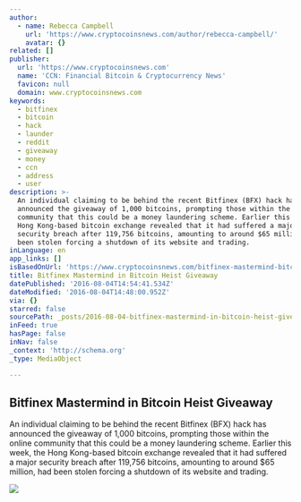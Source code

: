 ```yaml
---
author:
  - name: Rebecca Campbell
    url: 'https://www.cryptocoinsnews.com/author/rebecca-campbell/'
    avatar: {}
related: []
publisher:
  url: 'https://www.cryptocoinsnews.com'
  name: 'CCN: Financial Bitcoin & Cryptocurrency News'
  favicon: null
  domain: www.cryptocoinsnews.com
keywords:
  - bitfinex
  - bitcoin
  - hack
  - launder
  - reddit
  - giveaway
  - money
  - ccn
  - address
  - user
description: >-
  An individual claiming to be behind the recent Bitfinex (BFX) hack has
  announced the giveaway of 1,000 bitcoins, prompting those within the online
  community that this could be a money laundering scheme. Earlier this week, the
  Hong Kong-based bitcoin exchange revealed that it had suffered a major
  security breach after 119,756 bitcoins, amounting to around $65 million, had
  been stolen forcing a shutdown of its website and trading.
inLanguage: en
app_links: []
isBasedOnUrl: 'https://www.cryptocoinsnews.com/bitfinex-mastermind-bitcoin-heist-giveaway/'
title: Bitfinex Mastermind in Bitcoin Heist Giveaway
datePublished: '2016-08-04T14:54:41.534Z'
dateModified: '2016-08-04T14:48:00.952Z'
via: {}
starred: false
sourcePath: _posts/2016-08-04-bitfinex-mastermind-in-bitcoin-heist-giveaway.md
inFeed: true
hasPage: false
inNav: false
_context: 'http://schema.org'
_type: MediaObject

---
```

<article style=""><h1>Bitfinex Mastermind in Bitcoin Heist Giveaway</h1><p>An individual claiming to be behind the recent Bitfinex (BFX) hack has announced the giveaway of 1,000 bitcoins, prompting those within the online community that this could be a money laundering scheme. Earlier this week, the Hong Kong-based bitcoin exchange revealed that it had suffered a major security breach after 119,756 bitcoins, amounting to around $65 million, had been stolen forcing a shutdown of its website and trading.</p><img src="https://www.cryptocoinsnews.com/wp-content/uploads/2016/08/Bitfinex-Mastermind-in-Bitcoin-Heist-Giveaway.jpg" /></article>